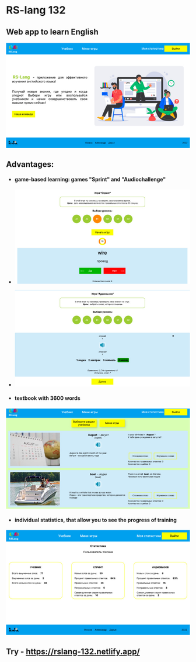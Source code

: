 # RS-lang 132
## Web app to learn English
![Main page](https://github.com/OksanaFedotova/rslang/raw/readme/app/src/assets/screenshots/mainScreenShot.jpg)

## Advantages:
* #### game-based learning: games "Sprint" and "Audiochallenge"
* ![Sprint](https://github.com/OksanaFedotova/rslang/raw/readme/app/src/assets/screenshots/sprintScreenShot.jpg)
* ![Audiochallenge](https://github.com/OksanaFedotova/rslang/raw/readme/app/src/assets/screenshots/audioScreenShot.jpg)

* #### textbook with 3600 words
![Textbook](https://github.com/OksanaFedotova/rslang/raw/readme/app/src/assets/screenshots/textbookScreenShot.jpg)

* #### individual statistics, that allow you to see the progress of training
![Statistic](https://github.com/OksanaFedotova/rslang/raw/readme/app/src/assets/screenshots/statisticScreenShot.jpg)

## Try - https://rslang-132.netlify.app/
